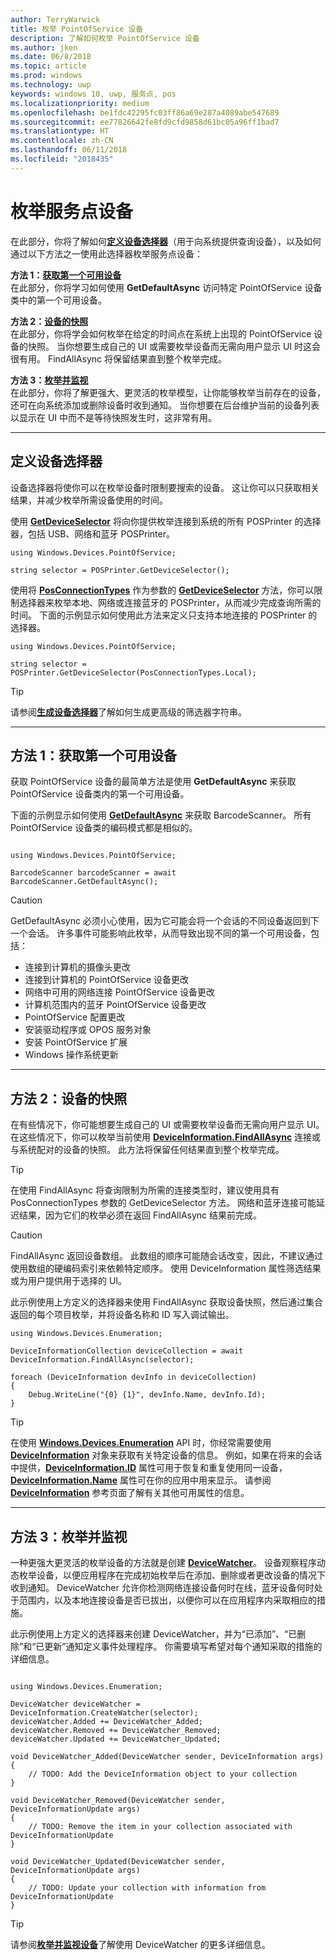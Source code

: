 ```yaml
---
author: TerryWarwick
title: 枚举 PointOfService 设备
description: 了解如何枚举 PointOfService 设备
ms.author: jken
ms.date: 06/8/2018
ms.topic: article
ms.prod: windows
ms.technology: uwp
keywords: windows 10, uwp, 服务点, pos
ms.localizationpriority: medium
ms.openlocfilehash: be1fdc42295fc03ff86a69e287a4089abe547689
ms.sourcegitcommit: ee77826642fe8fd9cfd9858d61bc05a96ff1bad7
ms.translationtype: HT
ms.contentlocale: zh-CN
ms.lasthandoff: 06/11/2018
ms.locfileid: "2018435"
---
```

# <a name="enumerating-point-of-service-devices"></a>枚举服务点设备
在此部分，你将了解如何[**定义设备选择器**](https://docs.microsoft.com/windows/uwp/devices-sensors/build-a-device-selector)（用于向系统提供查询设备），以及如何通过以下方法之一使用此选择器枚举服务点设备：

**方法 1：**[**获取第一个可用设备**](#Method-1:-get-first-available-device)<br />在此部分，你将学习如何使用 **GetDefaultAsync** 访问特定 PointOfService 设备类中的第一个可用设备。

**方法 2：**[**设备的快照**](#Method-2:-Snapshot-of-devices)<br />在此部分，你将学会如何枚举在给定的时间点在系统上出现的 PointOfService 设备的快照。 当你想要生成自己的 UI 或需要枚举设备而无需向用户显示 UI 时这会很有用。 FindAllAsync 将保留结果直到整个枚举完成。

**方法 3：**[**枚举并监视**](#Method-3:-Enumerate-and-watch)<br />在此部分，你将了解更强大、更灵活的枚举模型，让你能够枚举当前存在的设备，还可在向系统添加或删除设备时收到通知。  当你想要在后台维护当前的设备列表以显示在 UI 中而不是等待快照发生时，这非常有用。
 

---
## <a name="define-a-device-selector"></a>定义设备选择器
设备选择器将使你可以在枚举设备时限制要搜索的设备。  这让你可以只获取相关结果，并减少枚举所需设备使用的时间。  

使用 [**GetDeviceSelector**](https://docs.microsoft.com/uwp/api/windows.devices.pointofservice.posprinter.getdeviceselector#Windows_Devices_PointOfService_PosPrinter_GetDeviceSelector) 将向你提供枚举连接到系统的所有 POSPrinter 的选择器，包括 USB、网络和蓝牙 POSPrinter。

```Csharp
using Windows.Devices.PointOfService;

string selector = POSPrinter.GetDeviceSelector();   

```

使用将 [**PosConnectionTypes**](https://docs.microsoft.com/uwp/api/windows.devices.pointofservice.posconnectiontypes) 作为参数的 [**GetDeviceSelector**](https://docs.microsoft.com/uwp/api/windows.devices.pointofservice.posprinter.getdeviceselector#Windows_Devices_PointOfService_PosPrinter_GetDeviceSelector_Windows_Devices_PointOfService_PosConnectionTypes_) 方法，你可以限制选择器来枚举本地、网络或连接蓝牙的 POSPrinter，从而减少完成查询所需的时间。  下面的示例显示如何使用此方法来定义只支持本地连接的 POSPrinter 的选择器。

 ```Csharp
using Windows.Devices.PointOfService;

string selector = POSPrinter.GetDeviceSelector(PosConnectionTypes.Local);   

```
> [!TIP]
> 请参阅[**生成设备选择器**](https://docs.microsoft.com/windows/uwp/devices-sensors/build-a-device-selector)了解如何生成更高级的筛选器字符串。

---

## <a name="method-1-get-first-available-device"></a>方法 1：获取第一个可用设备

获取 PointOfService 设备的最简单方法是使用 **GetDefaultAsync** 来获取 PointOfService 设备类内的第一个可用设备。 

下面的示例显示如何使用 [**GetDefaultAsync**](https://docs.microsoft.com/uwp/api/windows.devices.pointofservice.barcodescanner.getdefaultasync#Windows_Devices_PointOfService_BarcodeScanner_GetDefaultAsync) 来获取 BarcodeScanner。 所有 PointOfService 设备类的编码模式都是相似的。

```Csharp

using Windows.Devices.PointOfService;

BarcodeScanner barcodeScanner = await BarcodeScanner.GetDefaultAsync();

```

> [!CAUTION]
> GetDefaultAsync 必须小心使用，因为它可能会将一个会话的不同设备返回到下一个会话。 许多事件可能影响此枚举，从而导致出现不同的第一个可用设备，包括： 
> - 连接到计算机的摄像头更改 
> - 连接到计算机的 PointOfService 设备更改
> - 网络中可用的网络连接 PointOfService 设备更改
> - 计算机范围内的蓝牙 PointOfService 设备更改 
> - PointOfService 配置更改 
> - 安装驱动程序或 OPOS 服务对象
> - 安装 PointOfService 扩展
> - Windows 操作系统更新

---

## <a name="method-2-snapshot-of-devices"></a>方法 2：设备的快照

在有些情况下，你可能想要生成自己的 UI 或需要枚举设备而无需向用户显示 UI。  在这些情况下，你可以枚举当前使用 [**DeviceInformation.FindAllAsync**](https://docs.microsoft.com/uwp/api/windows.devices.enumeration.deviceinformation.findallasync) 连接或与系统配对的设备的快照。  此方法将保留任何结果直到整个枚举完成。

> [!TIP]
> 在使用 FindAllAsync 将查询限制为所需的连接类型时，建议使用具有 PosConnectionTypes 参数的 GetDeviceSelector 方法。  网络和蓝牙连接可能延迟结果，因为它们的枚举必须在返回 FindAllAsync 结果前完成。

>[!CAUTION] 
>FindAllAsync 返回设备数组。  此数组的顺序可能随会话改变，因此，不建议通过使用数组的硬编码索引来依赖特定顺序。  使用 DeviceInformation 属性筛选结果或为用户提供用于选择的 UI。

此示例使用上方定义的选择器来使用 FindAllAsync 获取设备快照，然后通过集合返回的每个项目枚举，并将设备名称和 ID 写入调试输出。 

```Csharp
using Windows.Devices.Enumeration;

DeviceInformationCollection deviceCollection = await DeviceInformation.FindAllAsync(selector);

foreach (DeviceInformation devInfo in deviceCollection)
{
    Debug.WriteLine("{0} {1}", devInfo.Name, devInfo.Id);
}
```

> [!TIP] 
> 在使用 [**Windows.Devices.Enumeration**](https://docs.microsoft.com/uwp/api/Windows.Devices.Enumeration) API 时，你经常需要使用 [**DeviceInformation**](https://docs.microsoft.com/uwp/api/windows.devices.enumeration.deviceinformation) 对象来获取有关特定设备的信息。 例如，如果在将来的会话中提供，[**DeviceInformation.ID**](https://docs.microsoft.com/uwp/api/windows.devices.enumeration.deviceinformation.id) 属性可用于恢复和重复使用同一设备，[**DeviceInformation.Name**](https://docs.microsoft.com/uwp/api/windows.devices.enumeration.deviceinformation.name) 属性可在你的应用中用来显示。  请参阅 [**DeviceInformation**](https://docs.microsoft.com/uwp/api/windows.devices.enumeration.deviceinformation) 参考页面了解有关其他可用属性的信息。

---

## <a name="method-3-enumerate-and-watch"></a>方法 3：枚举并监视

一种更强大更灵活的枚举设备的方法就是创建 [**DeviceWatcher**](https://docs.microsoft.com/uwp/api/Windows.Devices.Enumeration.DeviceWatcher)。  设备观察程序动态枚举设备，以便应用程序在完成初始枚举后在添加、删除或者更改设备的情况下收到通知。  DeviceWatcher 允许你检测网络连接设备何时在线，蓝牙设备何时处于范围内，以及本地连接设备是否已拔出，以便你可以在应用程序内采取相应的措施。

此示例使用上方定义的选择器来创建 DeviceWatcher，并为“已添加”、“已删除”和“已更新”通知定义事件处理程序。 你需要填写希望对每个通知采取的措施的详细信息。

```Csharp

using Windows.Devices.Enumeration;

DeviceWatcher deviceWatcher = DeviceInformation.CreateWatcher(selector);
deviceWatcher.Added += DeviceWatcher_Added;
deviceWatcher.Removed += DeviceWatcher_Removed;
deviceWatcher.Updated += DeviceWatcher_Updated;

void DeviceWatcher_Added(DeviceWatcher sender, DeviceInformation args)
{
    // TODO: Add the DeviceInformation object to your collection
}

void DeviceWatcher_Removed(DeviceWatcher sender, DeviceInformationUpdate args)
{
    // TODO: Remove the item in your collection associated with DeviceInformationUpdate
}

void DeviceWatcher_Updated(DeviceWatcher sender, DeviceInformationUpdate args)
{
    // TODO: Update your collection with information from DeviceInformationUpdate
}
```

> [!TIP]
> 请参阅[**枚举并监视设备**]( https://docs.microsoft.com/windows/uwp/devices-sensors/enumerate-devices#enumerate-and-watch-devices)了解使用 DeviceWatcher 的更多详细信息。
